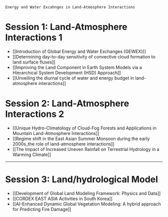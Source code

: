 ```ad-note
Energy and Water Excahnges in Land-Atmosphere Interactions
```
# Session 1: Land-Atmosphere Interactions 1
- [[Introduction of Global Energy and Water Exchanges (GEWEX)]]
- [[Determining day-to-day sensitivity of convective cloud formation to land surface fluxes]]
- [[Improving the Land Component in Earth System Models via a Hierarchical System Development (HSD) Approach]]
- [[Unveiling the diurnal cycle of water and energy budget in land-atmosphere interactions]]
# Session 2: Land-Atmosphere Interactions 2
- [[Unique Hydro-Climatology of Cloud-Fog Forests and Applications in Mountain Land-Atmosphere Interactions]]
- [[Regime shift in the East Asian Summer Monsoon during the early 2000s_the role of land-atmosphere interactions]]
- [[The Impact of Increased Uneven Rainfall on Terrestrial Hydrology in a Warming Climate]]
---
# Session 3: Land/hydrological Model
- [[Development of Global Land Modeling Framework: Physics and Data]]
- [[CORDEX EAST ASIA Activities in South Korea]]
- [[AI-Enhanced Dynamic Global Vegetation Modeling: A hybrid approach for Predicting Fire Damage]]